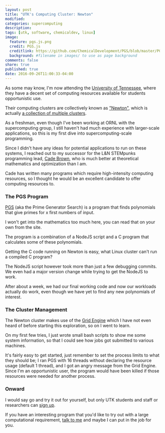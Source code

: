 ```yaml
---
layout: post
title: "UTK's Computing Cluster: Newton"
modified:
categories: supercomputing
description:
tags: [utk, software, chemicaldev, linux]
image:
  feature: pgs.js.png
  credit: PGS.js
  creditlink: https://github.com/ChemicalDevelopment/PGS/blob/master/PGS.js
  background: #filename in images/ to use as page background
comments: false
share: true
published: true
date: 2016-09-26T11:00:33-04:00
---
```


As some may know, I'm now attending the [University of Tennessee](http://www.utk.edu/), where they have a decent set of computing resources available for students opportunistic use.

Their computing clusters are collectively known as ["Newton"](https://newton.utk.edu/), which is actually [a collection of multiple clusters](https://newton.utk.edu/doc/Documentation/Systems/).

As a freshman, even though I've been working at ORNL with the supercomputing group, I still haven't had much experience with larger-scale applications, so this is my first dive into supercomputing-scale programming.

Since I didn't have any ideas for potential applications to run on these systems, I reached out to my successor for the L&N STEMpunks programming lead, [Cade Brown](https://github.com/CadeBrown), who is much better at theoretical mathematics and optimization than I am.

Cade has written many programs which require high-intensity computing resources, so I thought he would be an excellent candidate to offer computing resources to.


### The PGS Program

[PGS](https://github.com/ChemicalDevelopment/PGS/wiki) (aka the Prime Generator Search) is a program that finds polynomials that give primes for x first numbers of input.

I won't get into the mathematics too much here, you can read that on your own from the site.

The program is a combination of a NodeJS script and a C program that calculates some of these polynomials.

Getting the C code running on Newton is easy, what Linux cluster can't run a compiled C program?

The NodeJS script however took more than just a few debugging commits. We even had a major version change while trying to get the NodeJS to work.

After about a week, we had our final working code and now our workloads actually do work, even though we have yet to find any new polynomials of interest.

### The Cluster Management

The Newton cluster makes use of the [Grid Engine](https://newton.utk.edu/doc/Documentation/UsingTheGridEngine/) which I have not even heard of before starting this exploration, so on I went to learn.

On my first few tries, I just wrote small bash scripts to show me some system information, so that I could see how jobs got submitted to various machines.

It's fairly easy to get started, just remember to set the process limits to what they should be; I ran PGS with 16 threads without declaring the resource usage (default 1 thread), and I got an angry message from the Grid Engine. Since I'm an opportunistic user, the program would have been killed if those resources were needed for another process.

### Onward

I would say go and try it out for yourself, but only UTK students and staff or researchers can [sign up](https://newton.utk.edu/doc/Documentation/NewtonMembershipLevels).

If you have an interesting program that you'd like to try out with a large computational requirement, [talk to me](mailto:robobenklein@gmail.com) and maybe I can put in the job for you.
